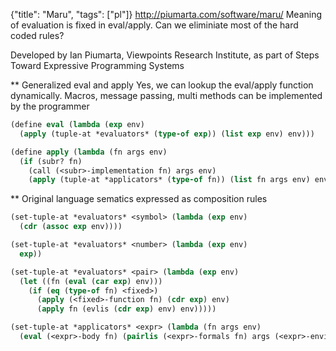 {"title": "Maru", "tags": ["pl"]}
http://piumarta.com/software/maru/
Meaning of evaluation is fixed in eval/apply.
Can we eliminiate most of the hard coded rules?

Developed by Ian Piumarta, Viewpoints Research Institute, as part of
Steps Toward Expressive Programming Systems

** Generalized eval and apply
Yes, we can lookup the eval/apply function dynamically.
Macros, message passing, multi methods can be implemented by the programmer

```lisp
(define eval (lambda (exp env)
  (apply (tuple-at *evaluators* (type-of exp)) (list exp env) env)))

(define apply (lambda (fn args env)
  (if (subr? fn)
    (call (<subr>-implementation fn) args env)
    (apply (tuple-at *applicators* (type-of fn)) (list fn args env) env))))
```

** Original language sematics expressed as composition rules
```lisp
(set-tuple-at *evaluators* <symbol> (lambda (exp env)
  (cdr (assoc exp env))))

(set-tuple-at *evaluators* <number> (lambda (exp env)
  exp))

(set-tuple-at *evaluators* <pair> (lambda (exp env)
  (let ((fn (eval (car exp) env)))
    (if (eq (type-of fn) <fixed>)
      (apply (<fixed>-function fn) (cdr exp) env)
      (apply fn (evlis (cdr exp) env) env)))))

(set-tuple-at *applicators* <expr> (lambda (fn args env)
  (eval (<expr>-body fn) (pairlis (<expr>-formals fn) args (<expr>-environment fn)))))
```

